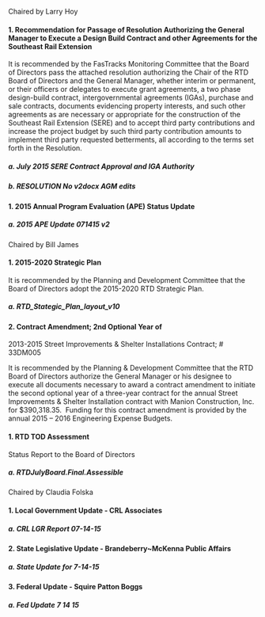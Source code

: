 Chaired by Larry Hoy

#### 1. Recommendation for Passage of Resolution Authorizing the General Manager to Execute a Design Build Contract and other Agreements for the Southeast Rail Extension

It is recommended by the FasTracks Monitoring Committee that the Board of Directors pass the attached resolution authorizing the Chair of the RTD Board of Directors and the General Manager, whether interim or permanent, or their officers or delegates to execute grant agreements, a two phase design-build contract, intergovernmental agreements (IGAs), purchase and sale contracts, documents evidencing property interests, and such other agreements as are necessary or appropriate for the construction of the Southeast Rail Extension (SERE) and to accept third party contributions and increase the project budget by such third party contribution amounts to implement third party requested betterments, all according to the terms set forth in the Resolution.

##### a. July 2015 SERE Contract Approval and IGA Authority

##### b. RESOLUTION No  v2docx AGM edits

#### 1. 2015 Annual Program Evaluation (APE) Status Update

##### a. 2015 APE Update 071415 v2

Chaired by Bill James

#### 1. 2015-2020 Strategic Plan

It is recommended by the Planning and Development Committee that the Board of Directors adopt the 2015-2020 RTD Strategic Plan.

##### a. RTD_Stategic_Plan_layout_v10

#### 2. Contract Amendment; 2nd Optional Year of 
2013-2015 Street Improvements & Shelter Installations Contract; # 33DM005

It is recommended by the Planning & Development Committee that the RTD Board of Directors authorize the General Manager or his designee to execute all documents necessary to award a contract amendment to initiate the second optional year of a three-year contract for the annual Street Improvements & Shelter Installation contract with Manion Construction, Inc. for $390,318.35.  Funding for this contract amendment is provided by the annual 2015 – 2016 Engineering Expense Budgets.

#### 1. RTD TOD Assessment
Status Report to the Board of Directors

##### a. RTDJulyBoard.Final.Assessible

Chaired by Claudia Folska

#### 1. Local Government Update - CRL Associates

##### a. CRL LGR Report 07-14-15

#### 2. State Legislative Update - Brandeberry~McKenna Public Affairs

##### a. State Update for 7-14-15

#### 3. Federal Update - Squire Patton Boggs

##### a. Fed Update 7 14 15